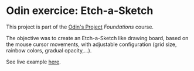 # Odin exercice: Etch-a-Sketch

This project is part of the [Odin's Project](https://github.com/TheOdinProject) *Foundations* course.

The objective was to create an Etch-a-Sketch like drawing board, based on the mouse cursor movements, with adjustable configuration (grid size, rainbow colors, gradual opacity,...).

See live example [here](https://ngoosen.github.io/odin_etch_a_sketch/).
